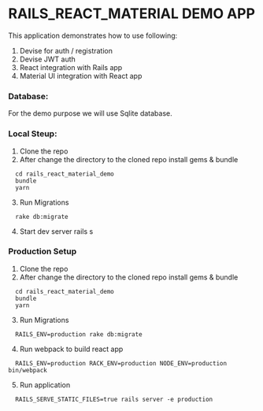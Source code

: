 # RAILS_REACT_MATERIAL DEMO APP

This application demonstrates how to use following:
1. Devise for auth / registration
2. Devise JWT auth
3. React integration with Rails app
4. Material UI integration with React app

### Database:
For the demo purpose we will use Sqlite database.


### Local Steup:

1. Clone the repo
2. After change the directory to the cloned repo install gems & bundle

  ```
    cd rails_react_material_demo
    bundle
    yarn
  ```

3. Run Migrations
  ```
    rake db:migrate
  ```

4. Start dev server
   rails s


### Production Setup

1. Clone the repo
2. After change the directory to the cloned repo install gems & bundle

  ```
    cd rails_react_material_demo
    bundle
    yarn
  ```

3. Run Migrations

  ```
    RAILS_ENV=production rake db:migrate
  ```

4. Run webpack to build react app
  ```
    RAILS_ENV=production RACK_ENV=production NODE_ENV=production bin/webpack
  ```

5. Run application
  ```
    RAILS_SERVE_STATIC_FILES=true rails server -e production
  ```